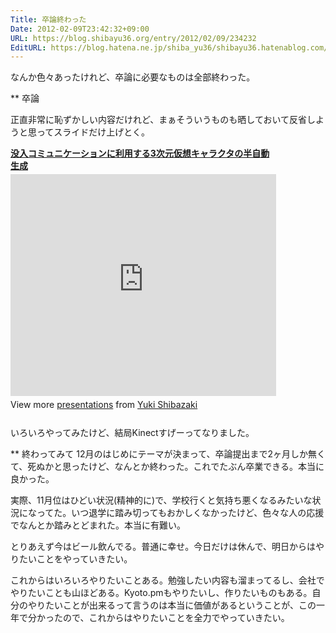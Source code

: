 ```yaml
---
Title: 卒論終わった
Date: 2012-02-09T23:42:32+09:00
URL: https://blog.shibayu36.org/entry/2012/02/09/234232
EditURL: https://blog.hatena.ne.jp/shiba_yu36/shibayu36.hatenablog.com/atom/entry/12704346814673914908
---
```


なんか色々あったけれど、卒論に必要なものは全部終わった。

** 卒論

正直非常に恥ずかしい内容だけれど、まぁそういうものも晒しておいて反省しようと思ってスライドだけ上げとく。

<div style="width:425px" id="__ss_11498457"> <strong style="display:block;margin:12px 0 4px"><a href="http://www.slideshare.net/shibayu36/graduationthesispresentation" title="没入コミュニケーションに利用する3次元仮想キャラクタの半自動生成" target="_blank">没入コミュニケーションに利用する3次元仮想キャラクタの半自動生成</a></strong> <iframe src="http://www.slideshare.net/slideshow/embed_code/11498457" width="425" height="355" frameborder="0" marginwidth="0" marginheight="0" scrolling="no"></iframe> <div style="padding:5px 0 12px"> View more <a href="http://www.slideshare.net/" target="_blank">presentations</a> from <a href="http://www.slideshare.net/shibayu36" target="_blank">Yuki Shibazaki</a> </div> </div>

いろいろやってみたけど、結局Kinectすげーってなりました。


** 終わってみて
12月のはじめにテーマが決まって、卒論提出まで2ヶ月しか無くて、死ぬかと思ったけど、なんとか終わった。これでたぶん卒業できる。本当に良かった。

実際、11月位はひどい状況(精神的に)で、学校行くと気持ち悪くなるみたいな状況になってた。いつ退学に踏み切ってもおかしくなかったけど、色々な人の応援でなんとか踏みとどまれた。本当に有難い。

とりあえず今はビール飲んでる。普通に幸せ。今日だけは休んで、明日からはやりたいことをやっていきたい。

これからはいろいろやりたいことある。勉強したい内容も溜まってるし、会社でやりたいことも山ほどある。Kyoto.pmもやりたいし、作りたいものもある。自分のやりたいことが出来るって言うのは本当に価値があるということが、この一年で分かったので、これからはやりたいことを全力でやっていきたい。

